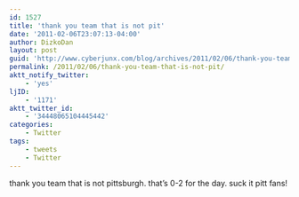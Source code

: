```yaml
---
id: 1527
title: 'thank you team that is not pit'
date: '2011-02-06T23:07:13-04:00'
author: DizkoDan
layout: post
guid: 'http://www.cyberjunx.com/blog/archives/2011/02/06/thank-you-team-that-is-not-pit/'
permalink: /2011/02/06/thank-you-team-that-is-not-pit/
aktt_notify_twitter:
    - 'yes'
ljID:
    - '1171'
aktt_twitter_id:
    - '34448065104445442'
categories:
    - Twitter
tags:
    - tweets
    - Twitter
---
```


thank you team that is not pittsburgh. that’s 0-2 for the day. suck it pitt fans!